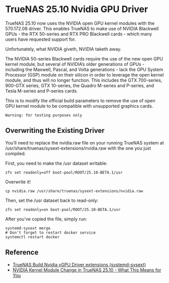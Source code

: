 # TrueNAS 25.10 Nvidia GPU Driver

TrueNAS 25.10 now uses the NVIDIA open GPU kernel modules with the 570.172.08 driver. This enables TrueNAS to make use of NVIDIA Blackwell GPUs - the RTX 50-series and RTX PRO Blackwell cards - which many users have requested support for.

Unfortunately, what NVIDIA giveth, NVIDIA taketh away.

The NVIDIA 50-series Blackwell cards require the use of the new open GPU kernel module, but several of NVIDIA’s older generations of GPUs - including the Maxwell, Pascal, and Volta generations - lack the GPU System Processor (GSP) module on their silicon in order to leverage the open kernel module, and thus will no longer function. This includes the GTX 700-series, 900-GTX series, GTX 10-series, the Quadro M-series and P-series, and Tesla M-series and P-series cards.

This is to modify the official build parameters to remove the use of open GPU kernel module to be compatible with unsupported graphics cards.

`Warning: for testing purposes only`

## Overwriting the Existing Driver

You’ll need to replace the nvidia.raw file on your running TrueNAS system at /usr/share/truenas/sysext-extensions/nvidia.raw with the one you just compiled.

First, you need to make the /usr dataset writable:

```shell
zfs set readonly=off boot-pool/ROOT/25.10-BETA.1/usr
```

Overwrite it!

```shell
cp nvidia.raw /usr/share/truenas/sysext-extensions/nvidia.raw
```

Then, set the /usr dataset back to read-only:

```shell
zfs set readonly=on boot-pool/ROOT/25.10-BETA.1/usr
```

After you’ve copied the file, simply run:

```shell
systemd-sysext merge
# Don't forget to restart docker service
systemctl restart docker
```

## Reference

- [TrueNAS Build Nvidia vGPU Driver extensions (systemd-sysext)](https://www.homelabproject.cc/posts/truenas/truenas-build-nvidia-vgpu-driver-extensions-systemd-sysext/)
- [NVIDIA Kernel Module Change in TrueNAS 25.10 - What This Means for You](https://forums.truenas.com/t/nvidia-kernel-module-change-in-truenas-25-10-what-this-means-for-you)
